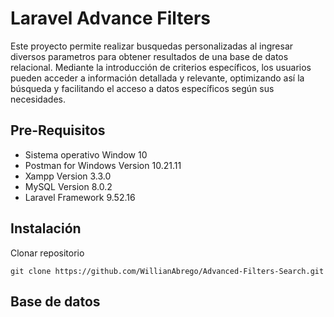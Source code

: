 # Laravel Advance Filters 

Este proyecto permite realizar busquedas personalizadas al ingresar diversos parametros para obtener resultados de una base de datos relacional. Mediante la introducción de criterios específicos, los usuarios pueden acceder a información detallada y relevante, optimizando así la búsqueda y facilitando el acceso a datos específicos según sus necesidades.

## Pre-Requisitos

- Sistema operativo Window 10
- Postman for Windows Version 10.21.11
- Xampp Version 3.3.0
- MySQL Version 8.0.2
- Laravel Framework 9.52.16

## Instalación

Clonar repositorio 
```
git clone https://github.com/WillianAbrego/Advanced-Filters-Search.git
```


## Base de datos

